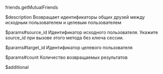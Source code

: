friends.getMutualFriends

$description
Возвращает идентификаторы общих друзей между исходным пользователем и целевым пользователем

$params#source_id
Идентификатор исходного пользователя. Укажите source_id при вызове этого метода без ключа сессии.

$params#target_id
Идентификатор целевого пользователя

$params#count
Количество возвращаемых результатов

$additional

